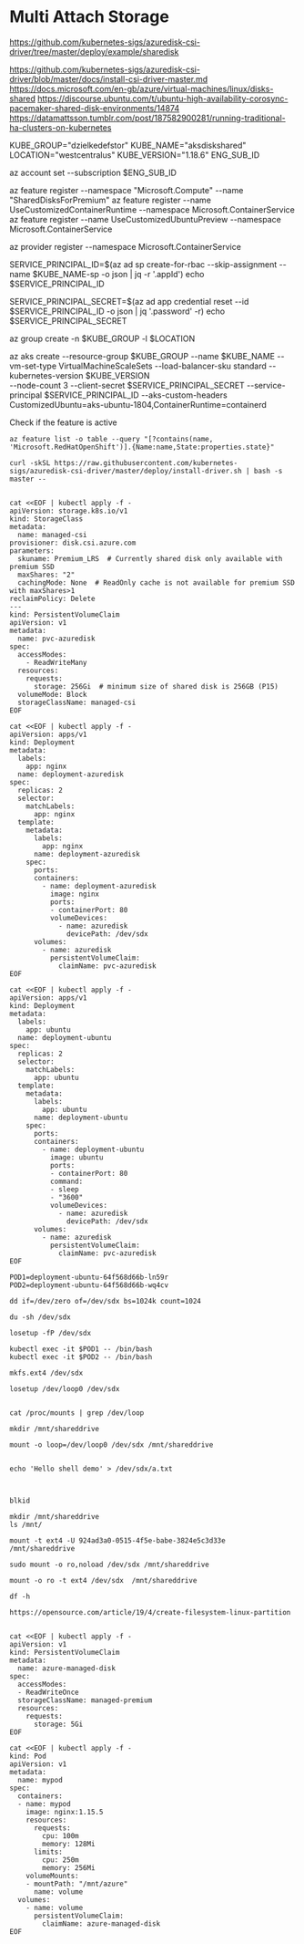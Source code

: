 # Multi Attach Storage
https://github.com/kubernetes-sigs/azuredisk-csi-driver/tree/master/deploy/example/sharedisk

https://github.com/kubernetes-sigs/azuredisk-csi-driver/blob/master/docs/install-csi-driver-master.md
https://docs.microsoft.com/en-gb/azure/virtual-machines/linux/disks-shared
https://discourse.ubuntu.com/t/ubuntu-high-availability-corosync-pacemaker-shared-disk-environments/14874
https://datamattsson.tumblr.com/post/187582900281/running-traditional-ha-clusters-on-kubernetes

KUBE_GROUP="dzielkedefstor"
KUBE_NAME="aksdiskshared"
LOCATION="westcentralus"
KUBE_VERSION="1.18.6"
ENG_SUB_ID

az account set --subscription $ENG_SUB_ID

az feature register --namespace "Microsoft.Compute" --name "SharedDisksForPremium"
az feature register --name UseCustomizedContainerRuntime --namespace Microsoft.ContainerService
az feature register --name UseCustomizedUbuntuPreview --namespace Microsoft.ContainerService

az provider register --namespace Microsoft.ContainerService

SERVICE_PRINCIPAL_ID=$(az ad sp create-for-rbac --skip-assignment --name $KUBE_NAME-sp -o json | jq -r '.appId')
echo $SERVICE_PRINCIPAL_ID

SERVICE_PRINCIPAL_SECRET=$(az ad app credential reset --id $SERVICE_PRINCIPAL_ID -o json | jq '.password' -r)
echo $SERVICE_PRINCIPAL_SECRET

az group create -n $KUBE_GROUP -l $LOCATION

az aks create --resource-group $KUBE_GROUP --name $KUBE_NAME --vm-set-type VirtualMachineScaleSets --load-balancer-sku standard --kubernetes-version $KUBE_VERSION \
    --node-count 3 --client-secret $SERVICE_PRINCIPAL_SECRET --service-principal $SERVICE_PRINCIPAL_ID --aks-custom-headers CustomizedUbuntu=aks-ubuntu-1804,ContainerRuntime=containerd

Check if the feature is active
```
az feature list -o table --query "[?contains(name, 'Microsoft.RedHatOpenShift')].{Name:name,State:properties.state}"

curl -skSL https://raw.githubusercontent.com/kubernetes-sigs/azuredisk-csi-driver/master/deploy/install-driver.sh | bash -s master --


cat <<EOF | kubectl apply -f -
apiVersion: storage.k8s.io/v1
kind: StorageClass
metadata:
  name: managed-csi
provisioner: disk.csi.azure.com
parameters:
  skuname: Premium_LRS  # Currently shared disk only available with premium SSD
  maxShares: "2"
  cachingMode: None  # ReadOnly cache is not available for premium SSD with maxShares>1
reclaimPolicy: Delete
---
kind: PersistentVolumeClaim
apiVersion: v1
metadata:
  name: pvc-azuredisk
spec:
  accessModes:
    - ReadWriteMany
  resources:
    requests:
      storage: 256Gi  # minimum size of shared disk is 256GB (P15)
  volumeMode: Block
  storageClassName: managed-csi
EOF

cat <<EOF | kubectl apply -f -
apiVersion: apps/v1
kind: Deployment
metadata:
  labels:
    app: nginx
  name: deployment-azuredisk
spec:
  replicas: 2
  selector:
    matchLabels:
      app: nginx
  template:
    metadata:
      labels:
        app: nginx
      name: deployment-azuredisk
    spec:
      ports:
      containers:
        - name: deployment-azuredisk
          image: nginx
          ports:
          - containerPort: 80
          volumeDevices:
            - name: azuredisk
              devicePath: /dev/sdx
      volumes:
        - name: azuredisk
          persistentVolumeClaim:
            claimName: pvc-azuredisk
EOF

cat <<EOF | kubectl apply -f -
apiVersion: apps/v1
kind: Deployment
metadata:
  labels:
    app: ubuntu
  name: deployment-ubuntu
spec:
  replicas: 2
  selector:
    matchLabels:
      app: ubuntu
  template:
    metadata:
      labels:
        app: ubuntu
      name: deployment-ubuntu
    spec:
      ports:
      containers:
        - name: deployment-ubuntu
          image: ubuntu
          ports:
          - containerPort: 80
          command:
          - sleep
          - "3600"
          volumeDevices:
            - name: azuredisk
              devicePath: /dev/sdx
      volumes:
        - name: azuredisk
          persistentVolumeClaim:
            claimName: pvc-azuredisk
EOF

POD1=deployment-ubuntu-64f568d66b-ln59r
POD2=deployment-ubuntu-64f568d66b-wq4cv

dd if=/dev/zero of=/dev/sdx bs=1024k count=1024

du -sh /dev/sdx

losetup -fP /dev/sdx

kubectl exec -it $POD1 -- /bin/bash
kubectl exec -it $POD2 -- /bin/bash

mkfs.ext4 /dev/sdx

losetup /dev/loop0 /dev/sdx


cat /proc/mounts | grep /dev/loop

mkdir /mnt/shareddrive

mount -o loop=/dev/loop0 /dev/sdx /mnt/shareddrive


echo 'Hello shell demo' > /dev/sdx/a.txt



blkid

mkdir /mnt/shareddrive
ls /mnt/

mount -t ext4 -U 924ad3a0-0515-4f5e-babe-3824e5c3d33e  /mnt/shareddrive

sudo mount -o ro,noload /dev/sdx /mnt/shareddrive

mount -o ro -t ext4 /dev/sdx  /mnt/shareddrive

df -h

https://opensource.com/article/19/4/create-filesystem-linux-partition


cat <<EOF | kubectl apply -f -
apiVersion: v1
kind: PersistentVolumeClaim
metadata:
  name: azure-managed-disk
spec:
  accessModes:
  - ReadWriteOnce
  storageClassName: managed-premium
  resources:
    requests:
      storage: 5Gi
EOF

cat <<EOF | kubectl apply -f -
kind: Pod
apiVersion: v1
metadata:
  name: mypod
spec:
  containers:
  - name: mypod
    image: nginx:1.15.5
    resources:
      requests:
        cpu: 100m
        memory: 128Mi
      limits:
        cpu: 250m
        memory: 256Mi
    volumeMounts:
    - mountPath: "/mnt/azure"
      name: volume
  volumes:
    - name: volume
      persistentVolumeClaim:
        claimName: azure-managed-disk
EOF